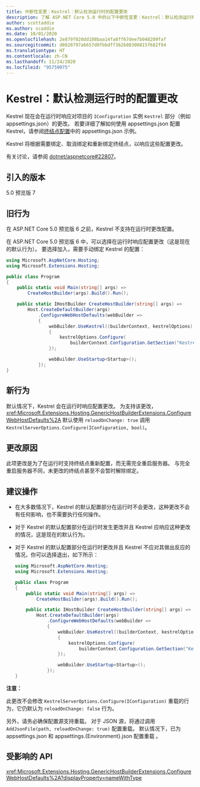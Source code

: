 ```yaml
---
title: 中断性变更：Kestrel：默认检测运行时的配置更改
description: 了解 ASP.NET Core 5.0 中的以下中断性变更：Kestrel：默认检测运行时的配置更改
author: scottaddie
ms.author: scaddie
ms.date: 10/01/2020
ms.openlocfilehash: 2e879f020dd108baa14fa8ff67dee7b948209faf
ms.sourcegitcommit: d8020797a6657d0fbbdff362b80300815f682f94
ms.translationtype: HT
ms.contentlocale: zh-CN
ms.lasthandoff: 11/24/2020
ms.locfileid: "95759075"
---
```

# <a name="kestrel-configuration-changes-at-run-time-detected-by-default"></a>Kestrel：默认检测运行时的配置更改

Kestrel 现在会在运行时响应对项目的 `IConfiguration` 实例 `Kestrel` 部分（例如 appsettings.json）的更改。 若要详细了解如何使用 appsettings.json 配置 Kestrel，请参阅[终结点配置](/aspnet/core/fundamentals/servers/kestrel#endpoint-configuration)中的 appsettings.json 示例。

Kestrel 将根据需要绑定、取消绑定和重新绑定终结点，以响应这些配置更改。

有关讨论，请参阅 [dotnet/aspnetcore#22807](https://github.com/dotnet/aspnetcore/issues/22807)。

## <a name="version-introduced"></a>引入的版本

5.0 预览版 7

## <a name="old-behavior"></a>旧行为

在 ASP.NET Core 5.0 预览版 6 之前，Kestrel 不支持在运行时更改配置。

在 ASP.NET Core 5.0 预览版 6 中，可以选择在运行时响应配置更改（这是现在的默认行为）。 要选择加入，需要手动绑定 Kestrel 的配置：

```csharp
using Microsoft.AspNetCore.Hosting;
using Microsoft.Extensions.Hosting;

public class Program
{
    public static void Main(string[] args) =>
        CreateHostBuilder(args).Build().Run();

    public static IHostBuilder CreateHostBuilder(string[] args) =>
        Host.CreateDefaultBuilder(args)
            .ConfigureWebHostDefaults(webBuilder =>
            {
                webBuilder.UseKestrel((builderContext, kestrelOptions) =>
                {
                    kestrelOptions.Configure(
                        builderContext.Configuration.GetSection("Kestrel"), reloadOnChange: true);
                });

                webBuilder.UseStartup<Startup>();
            });
}
```

## <a name="new-behavior"></a>新行为

默认情况下，Kestrel 会在运行时响应配置更改。 为支持该更改，<xref:Microsoft.Extensions.Hosting.GenericHostBuilderExtensions.ConfigureWebHostDefaults%2A> 默认使用 `reloadOnChange: true` 调用 `KestrelServerOptions.Configure(IConfiguration, bool)`。

## <a name="reason-for-change"></a>更改原因

此项更改是为了在运行时支持终结点重新配置，而无需完全重启服务器。 与完全重启服务器不同，未更改的终结点甚至不会暂时解除绑定。

## <a name="recommended-action"></a>建议操作

* 在大多数情况下，Kestrel 的默认配置部分在运行时不会更改，这种更改不会有任何影响，也不需要执行任何操作。
* 对于 Kestrel 的默认配置部分在运行时发生更改并且 Kestrel 应响应这种更改的情况，这是现在的默认行为。
* 对于 Kestrel 的默认配置部分在运行时更改并且 Kestrel 不应对其做出反应的情况，你可以选择退出，如下所示：

    ```csharp
    using Microsoft.AspNetCore.Hosting;
    using Microsoft.Extensions.Hosting;

    public class Program
    {
        public static void Main(string[] args) =>
            CreateHostBuilder(args).Build().Run();

        public static IHostBuilder CreateHostBuilder(string[] args) =>
            Host.CreateDefaultBuilder(args)
                .ConfigureWebHostDefaults(webBuilder =>
                {
                    webBuilder.UseKestrel((builderContext, kestrelOptions) =>
                    {
                        kestrelOptions.Configure(
                            builderContext.Configuration.GetSection("Kestrel"), reloadOnChange: false);
                    });

                    webBuilder.UseStartup<Startup>();
                });
    }
    ```

**注意：**

此更改不会修改 `KestrelServerOptions.Configure(IConfiguration)` 重载的行为，它仍默认为 `reloadOnChange: false` 行为。

另外，请务必确保配置源支持重载。 对于 JSON 源，将通过调用 `AddJsonFile(path, reloadOnChange: true)` 配置重载。 默认情况下，已为 appsettings.json 和 appsettings.{Environment}.json 配置重载 。

## <a name="affected-apis"></a>受影响的 API

<xref:Microsoft.Extensions.Hosting.GenericHostBuilderExtensions.ConfigureWebHostDefaults%2A?displayProperty=nameWithType>

<!--

### Category

ASP.NET Core

### Affected APIs

`Overload:Microsoft.Extensions.Hosting.GenericHostBuilderExtensions.ConfigureWebHostDefaults`

-->
